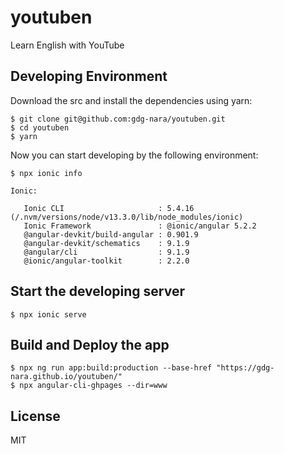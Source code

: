 # youtuben

Learn English with YouTube

## Developing Environment

Download the src and install the dependencies using yarn:

```
$ git clone git@github.com:gdg-nara/youtuben.git
$ cd youtuben
$ yarn
```

Now you can start developing by the following environment:

```
$ npx ionic info     

Ionic:

   Ionic CLI                     : 5.4.16 (/.nvm/versions/node/v13.3.0/lib/node_modules/ionic)
   Ionic Framework               : @ionic/angular 5.2.2
   @angular-devkit/build-angular : 0.901.9
   @angular-devkit/schematics    : 9.1.9
   @angular/cli                  : 9.1.9
   @ionic/angular-toolkit        : 2.2.0
```

## Start the developing server

```
$ npx ionic serve
```

## Build and Deploy the app

```
$ npx ng run app:build:production --base-href "https://gdg-nara.github.io/youtuben/"
$ npx angular-cli-ghpages --dir=www
```

## License

MIT
